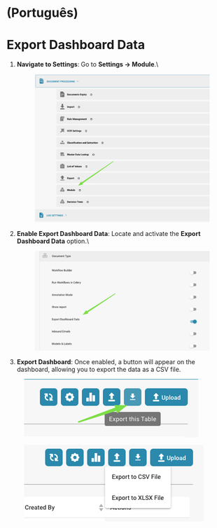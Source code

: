 
# (Português)

# Export Dashboard Data

1.  **Navigate to Settings**: Go to **Settings → Module**.\


    <figure><img src="../../../../.gitbook/assets/image (10) (1) (2) (1).png" alt=""><figcaption></figcaption></figure>
2.  **Enable Export Dashboard Data**: Locate and activate the **Export Dashboard Data** option.\


    <figure><img src="../../../../.gitbook/assets/image (11) (1) (2) (1).png" alt=""><figcaption></figcaption></figure>
3. **Export Dashboard**: Once enabled, a button will appear on the dashboard, allowing you to export the data as a CSV file.

<figure><img src="../../../../.gitbook/assets/image (14) (1) (2) (1).png" alt=""><figcaption></figcaption></figure>

<figure><img src="../../../../.gitbook/assets/image (12) (1) (2) (1).png" alt=""><figcaption></figcaption></figure>

